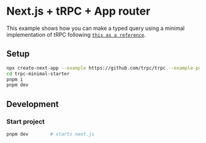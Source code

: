 # Next.js + tRPC + App router

This example shows how you can make a typed query using a minimal implementation of tRPC following [`this as a reference`](https://trpc.io/docs/client/nextjs).

## Setup

```bash
npx create-next-app --example https://github.com/trpc/trpc --example-path examples/next-minimal-starter trpc-minimal-starter
cd trpc-minimal-starter
pnpm i
pnpm dev
```

## Development

### Start project

```bash
pnpm dev        # starts next.js
```
